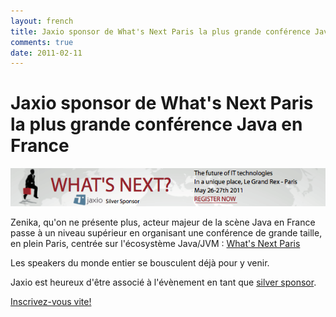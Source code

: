 ```yaml
---
layout: french
title: Jaxio sponsor de What's Next Paris la plus grande conférence Java en France 
comments: true
date: 2011-02-11
---
```

# Jaxio sponsor de What's Next Paris la plus grande conférence Java en France

<a href="http://www.whatsnextparis.com" target="_new"><img src="/images/events/whatsnextparis-2011.png"/></a><br/>

Zenika, qu'on ne présente plus, acteur majeur de la scène Java en France passe à un niveau supérieur en 
organisant une conférence de grande taille, en plein Paris, centrée sur l'écosystème Java/JVM : 
<a href="http://www.whatsnextparis.com/" target="_new">What's Next Paris</a>

Les speakers du monde entier se bousculent déjà pour y venir.

Jaxio est heureux d'être associé à l'évènement en tant que <a href="http://www.whatsnextparis.com/sponsors.html" target="_new">silver sponsor</a>.

<a href="http://www.regonline.com/register/checkin.aspx?eventid=926310" target="_new">Inscrivez-vous vite!</a>
